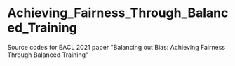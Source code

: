 # Achieving_Fairness_Through_Balanced_Training
Source codes for EACL 2021 paper "Balancing out Bias: Achieving Fairness Through Balanced Training"

